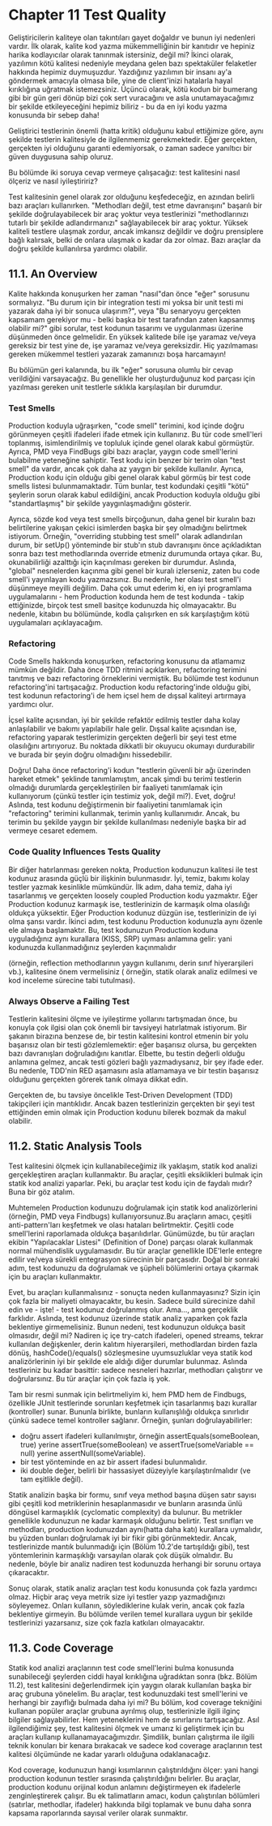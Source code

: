 # Chapter 11 Test Quality

Geliştiricilerin kaliteye olan takıntıları gayet doğaldır ve bunun iyi nedenleri vardır. İlk olarak, kalite kod yazma
mükemmelliğinin bir kanıtıdır ve hepiniz harika kodlayıcılar olarak tanınmak istersiniz, değil mi? İkinci olarak,
yazılımın kötü kalitesi nedeniyle meydana gelen bazı spektaküler felaketler hakkında hepimiz duymuşuzdur. Yazdığınız
yazılımın bir insanı ay'a göndermek amacıyla olmasa bile, yine de client'inizi hatalarla hayal kırıklığına uğratmak
istemezsiniz. Üçüncü olarak, kötü kodun bir bumerang gibi bir gün geri dönüp bizi çok sert vuracağını ve asla
unutamayacağımız bir şekilde etkileyeceğini hepimiz biliriz - bu da en iyi kodu yazma konusunda bir sebep daha!

Geliştirici testlerinin önemli (hatta kritik) olduğunu kabul ettiğimize göre, aynı şekilde testlerin kalitesiyle de
ilgilenmemiz gerekmektedir. Eğer gerçekten, gerçekten iyi olduğunu garanti edemiyorsak, o zaman sadece yanıltıcı bir
güven duygusuna sahip oluruz.

Bu bölümde iki soruya cevap vermeye çalışacağız: test kalitesini nasıl ölçeriz ve nasıl iyileştiririz?

Test kalitesinin genel olarak zor olduğunu keşfedeceğiz, en azından belirli bazı araçları kullanırken. "Methodları
değil, test etme davranışını" başarılı bir şekilde doğrulayabilecek bir araç yoktur veya testlerinizi "methodlarınızı
tutarlı bir şekilde adlandırmanızı" sağlayabilecek bir araç yoktur. Yüksek kaliteli testlere ulaşmak zordur, ancak
imkansız değildir ve doğru prensiplere bağlı kalırsak, belki de onlara ulaşmak o kadar da zor olmaz. Bazı araçlar da
doğru şekilde kullanılırsa yardımcı olabilir.

## 11.1. An Overview

Kalite hakkında konuşurken her zaman "nasıl"dan önce "eğer" sorusunu sormalıyız. "Bu durum için bir integration testi mi
yoksa bir unit testi mi yazarak daha iyi bir sonuca ulaşırım?", veya "Bu senaryoyu gerçekten kapsamam gerekiyor mu -
belki başka bir test tarafından zaten kapsanmış olabilir mi?" gibi sorular, test kodunun tasarımı ve uygulanması üzerine
düşünmeden önce gelmelidir. En yüksek kalitede bile işe yaramaz ve/veya gereksiz bir test yine de, işe yaramaz ve/veya
gereksizdir. Hiç yazılmaması gereken mükemmel testleri yazarak zamanınızı boşa harcamayın!

Bu bölümün geri kalanında, bu ilk "eğer" sorusuna olumlu bir cevap verildiğini varsayacağız. Bu genellikle her
oluşturduğunuz kod parçası için yazılması gereken unit testlerle sıklıkla karşılaşılan bir durumdur.

### Test Smells

Production koduyla uğraşırken, "code smell" terimini, kod içinde doğru görünmeyen çeşitli ifadeleri ifade etmek için
kullanırız. Bu tür code smell'leri toplanmış, isimlendirilmiş ve topluluk içinde genel olarak kabul görmüştür. Ayrıca,
PMD veya FindBugs gibi bazı araçlar, yaygın code smell'lerini bulabilme yeteneğine sahiptir. Test kodu için benzer bir
terim olan "test smell" da vardır, ancak çok daha az yaygın bir şekilde kullanılır. Ayrıca, Production kodu için olduğu
gibi genel olarak kabul görmüş bir test code smells listesi bulunmamaktadır. Tüm bunlar, test kodundaki çeşitli "kötü"
şeylerin sorun olarak kabul edildiğini, ancak Production koduyla olduğu gibi "standartlaşmış" bir şekilde
yaygınlaşmadığını gösterir.

Ayrıca, sözde kod veya test smells birçoğunun, daha genel bir kuralın bazı belirtilerine yakışan çekici isimlerden
başka bir şey olmadığını belirtmek istiyorum. Örneğin, "overriding stubbing test smell" olarak adlandırılan durum, bir
setUp() yönteminde bir stub'ın stub davranışını önce açıkladıktan sonra bazı test methodlarında override etmeniz
durumunda ortaya çıkar. Bu, okunabilirliği azalttığı için kaçınılması gereken bir durumdur. Aslında, "global"
nesnelerden kaçınma gibi genel bir kuralı izlerseniz, zaten bu code smell'i yayınlayan kodu yazmazsınız. Bu nedenle, her
olası test smell'i düşünmeye meyilli değilim. Daha çok umut ederim ki, en iyi programlama uygulamalarını - hem
Production kodunda hem de test kodunda - takip ettiğinizde, birçok test smell basitçe kodunuzda hiç olmayacaktır. Bu
nedenle, kitabın bu bölümünde, kodla çalışırken en sık karşılaştığım kötü uygulamaları açıklayacağım.

### Refactoring

Code Smells hakkında konuşurken, refactoring konusunu da atlamamız mümkün değildir. Daha önce TDD ritmini açıklarken,
refactoring terimini tanıtmış ve bazı refactoring örneklerini vermiştik. Bu bölümde test kodunun refactoring'ini
tartışacağız. Production kodu refactoring'inde olduğu gibi, test kodunun refactoring'i de hem içsel hem de dışsal
kaliteyi artırmaya yardımcı olur.

İçsel kalite açısından, iyi bir şekilde refaktör edilmiş testler daha kolay anlaşılabilir ve bakımı yapılabilir hale
gelir. Dışsal kalite açısından ise, refactoring yaparak testlerimizin gerçekten değerli bir şeyi test etme olasılığını
artırıyoruz. Bu noktada dikkatli bir okuyucu okumayı durdurabilir ve burada bir şeyin doğru olmadığını hissedebilir.

Doğru! Daha önce refactoring'i kodun "testlerin güvenli bir ağı üzerinden hareket etmek" şeklinde tanımlamıştım, ancak
şimdi bu terimi testlerin olmadığı durumlarda gerçekleştirilen bir faaliyeti tanımlamak için kullanıyorum (çünkü testler
için testimiz yok, değil mi?). Evet, doğru! Aslında, test kodunu değiştirmenin bir faaliyetini tanımlamak için
"refactoring" terimini kullanmak, terimin yanlış kullanımıdır. Ancak, bu terimin bu şekilde yaygın bir şekilde
kullanılması nedeniyle başka bir ad vermeye cesaret edemem.

### Code Quality Influences Tests Quality

Bir diğer hatırlanması gereken nokta, Production kodunuzun kalitesi ile test kodunuz arasında güçlü bir ilişkinin
bulunmasıdır. İyi, temiz, bakımı kolay testler yazmak kesinlikle mümkündür. İlk adım, daha temiz, daha iyi tasarlanmış
ve gerçekten loosely coupled Production kodu yazmaktır. Eğer Production kodunuz karmaşık ise, testlerinizin de karmaşık
olma olasılığı oldukça yüksektir. Eğer Production kodunuz düzgün ise, testlerinizin de iyi olma şansı vardır. İkinci
adım, test kodunu Production kodunuzla aynı özenle ele almaya başlamaktır. Bu, test kodunuzun Production koduna
uyguladığınız aynı kurallara (KISS, SRP) uyması anlamına gelir: yani kodunuzda kullanmadığınız şeylerden kaçınmalıdır

(örneğin, reflection methodlarının yaygın kullanımı, derin sınıf hiyerarşileri vb.), kalitesine önem vermelisiniz (
örneğin, statik olarak analiz edilmesi ve kod inceleme sürecine tabi tutulması).

### Always Observe a Failing Test

Testlerin kalitesini ölçme ve iyileştirme yollarını tartışmadan önce, bu konuyla çok ilgisi olan çok önemli bir
tavsiyeyi hatırlatmak istiyorum. Bir şakanın birazına benzese de, bir testin kalitesini kontrol etmenin bir yolu
başarısız olan bir testi gözlemlemektir: eğer başarısız olursa, bu gerçekten bazı davranışları doğruladığını kanıtlar.
Elbette, bu testin değerli olduğu anlamına gelmez, ancak testi gözleri bağlı yazmadıysanız, bir şey ifade eder. Bu
nedenle, TDD'nin RED aşamasını asla atlamamaya ve bir testin başarısız olduğunu gerçekten görerek tanık olmaya
dikkat edin.

Gerçekten de, bu tavsiye öncelikle Test-Driven Development (TDD) takipçileri için mantıklıdır. Ancak bazen testlerinizin
gerçekten bir şeyi test ettiğinden emin olmak için Production kodunu bilerek bozmak da makul olabilir.

## 11.2. Static Analysis Tools

Test kalitesini ölçmek için kullanabileceğimiz ilk yaklaşım, statik kod analizi gerçekleştiren araçları kullanmaktır. Bu
araçlar, çeşitli eksiklikleri bulmak için statik kod analizi yaparlar. Peki, bu araçlar test kodu için de faydalı mıdır?
Buna bir göz atalım.

Muhtemelen Production kodunuzu doğrulamak için statik kod analizörlerini (örneğin, PMD veya Findbugs) kullanıyorsunuz.Bu
araçların amacı, çeşitli anti-pattern'ları keşfetmek ve olası hataları belirtmektir. Çeşitli code smell'lerini
raporlamada oldukça başarılıdırlar. Günümüzde, bu tür araçları ekibin "Yapılacaklar Listesi" (Definition of Done)
parçası olarak kullanmak normal mühendislik uygulamasıdır. Bu tür araçlar genellikle IDE'lerle entegre edilir ve/veya
sürekli entegrasyon sürecinin bir parçasıdır. Doğal bir sonraki adım, test kodunuzu da doğrulamak ve şüpheli bölümlerini
ortaya çıkarmak için bu araçları kullanmaktır.

Evet, bu araçları kullanmalısınız - sonuçta neden kullanmayasınız? Sizin için çok fazla bir maliyeti olmayacaktır, bu
kesin. Sadece build sürecinize dahil edin ve - işte! - test kodunuz doğrulanmış olur. Ama..., ama gerçeklik farklıdır.
Aslında, test kodunuz üzerinde statik analiz yaparken çok fazla beklentiye girmemelisiniz. Bunun nedeni, test kodunuzun
oldukça basit olmasıdır, değil mi? Nadiren iç içe try-catch ifadeleri, opened streams, tekrar kullanılan
değişkenler, derin kalıtım hiyerarşileri, methodlardan birden fazla dönüş, hashCode()/equals() sözleşmesine
uyumsuzluklar veya statik kod analizörlerinin iyi bir şekilde ele aldığı diğer durumlar bulunmaz. Aslında testleriniz bu
kadar basittir: sadece nesneleri hazırlar, methodları çalıştırır ve doğrularsınız. Bu tür araçlar için çok fazla iş yok.

Tam bir resmi sunmak için belirtmeliyim ki, hem PMD hem de Findbugs, özellikle JUnit testlerinde sorunları keşfetmek
için tasarlanmış bazı kurallar (kontroller) sunar. Bununla birlikte, bunların kullanışlılığı oldukça sınırlıdır çünkü
sadece temel kontroller sağlanır. Örneğin, şunları doğrulayabilirler:

* doğru assert ifadeleri kullanılmıştır, örneğin assertEquals(someBoolean, true) yerine assertTrue(someBoolean) ve
  assertTrue(someVariable == null) yerine assertNull(someVariable).
* bir test yönteminde en az bir assert ifadesi bulunmalıdır.
* iki double değer, belirli bir hassasiyet düzeyiyle karşılaştırılmalıdır (ve tam eşitlikle değil).

Statik analizin başka bir formu, sınıf veya method başına düşen satır sayısı gibi çeşitli kod metriklerinin
hesaplanmasıdır ve bunların arasında ünlü döngüsel karmaşıklık (cyclomatic complexity) da bulunur. Bu metrikler
genellikle kodunuzun ne kadar karmaşık olduğunu belirtir. Test sınıfları ve methodları, production kodunuzdan aynı(hatta
daha katı) kurallara uymalıdır, bu yüzden bunları doğrulamak iyi bir fikir gibi görünmektedir. Ancak, testlerinizde
mantık bulunmadığı için (Bölüm 10.2'de tartışıldığı gibi), test yöntemlerinin karmaşıklığı varsayılan olarak çok düşük
olmalıdır. Bu nedenle, böyle bir analiz nadiren test kodunuzda herhangi bir sorunu ortaya çıkaracaktır.

Sonuç olarak, statik analiz araçları test kodu konusunda çok fazla yardımcı olmaz. Hiçbir araç veya metrik size iyi
testler yazıp yazmadığınızı söyleyemez. Onları kullanın, söylediklerine kulak verin, ancak çok fazla beklentiye
girmeyin. Bu bölümde verilen temel kurallara uygun bir şekilde testlerinizi yazarsanız, size çok fazla katkıları
olmayacaktır.

## 11.3. Code Coverage

Statik kod analizi araçlarının test code smell'lerini bulma konusunda sunabileceği şeylerden ciddi hayal kırıklığına
uğradıktan sonra (bkz. Bölüm 11.2), test kalitesini değerlendirmek için yaygın olarak kullanılan başka bir araç grubuna
yönelelim. Bu araçlar, test kodunuzdaki test smell'lerini ve herhangi bir zayıflığı bulmada daha iyi mi? Bu bölüm, kod
coverage tekniğini kullanan popüler araçlar grubuna ayrılmış olup, testlerinizle ilgili ilginç bilgiler sağlayabilirler.
Hem yeteneklerini hem de sınırlarını tartışacağız. Asıl ilgilendiğimiz şey, test kalitesini ölçmek ve umarız ki
geliştirmek için bu araçları kullanıp kullanamayacağımızdır. Şimdilik, bunları çalıştırma ile ilgili teknik konuları bir
kenara bırakacak ve sadece kod coverage araçlarının test kalitesi ölçümünde ne kadar yararlı olduğuna odaklanacağız.

Kod coverage, kodunuzun hangi kısımlarının çalıştırıldığını ölçer: yani hangi production kodunun testler sırasında
çalıştırıldığını belirler. Bu araçlar, production kodunu orijinal kodun anlamını değiştirmeyen ek ifadelerle
zenginleştirerek çalışır. Bu ek talimatların amacı, kodun çalıştırılan bölümleri (satırlar, methodlar, ifadeler)
hakkında bilgi toplamak ve bunu daha sonra kapsama raporlarında sayısal veriler olarak sunmaktır.


